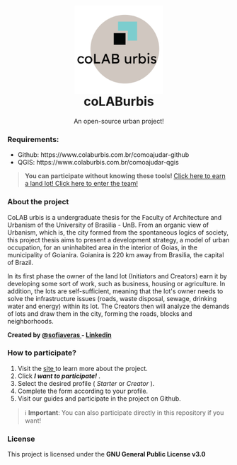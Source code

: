 <h1 align = "center">
<br>
<a href="https://www.colaburbis.com.br/"> <img align = "center" height="200" src = "Assets/logo.png"/> </a>
<br> coLABurbis
</h1>
<p align = "center"> An open-source urban project! </p>

<h3> Requirements: </h3>

<ul>
  <li> Github: https://www.colaburbis.com.br/comoajudar-github</li>
  <li> QGIS: https://www.colaburbis.com.br/comoajudar-qgis </li>
</ul>

> <b> You can participate without knowing these tools! </b>
> <a href="https://bit.ly/2m0sUVB"> Click here to earn a land lot! </a>
> <a href="https://bit.ly/2ktHLXZ"> Click here to enter the team! </a>

<h3> About the project </h3>

<p> CoLAB urbis is a undergraduate thesis for the Faculty of Architecture and Urbanism of the University of Brasilia - UnB. From an organic view of Urbanism, which is, the city formed from the spontaneous logics of society, this project thesis aims to present a development strategy, a model of urban occupation, for an uninhabited area in the interior of Goias, in the municipality of Goianira. Goianira is 220 km away from Brasilia, the capital of Brazil. </p>

<p> In its first phase the owner of the land lot (Initiators and Creators) earn it by developing some sort of work, such as business, housing or agriculture. In addition, the lots are self-sufficient, meaning that the lot's owner needs to solve the infrastructure issues (roads, waste disposal, sewage, drinking water and energy) within its lot. The Creators then will analyze the demands of lots and draw them in the city, forming the roads, blocks and neighborhoods.</p>
 
<b> Created by <a href="https://github.com/sofiaveras/"> @sofiaveras </a> - <a href = "https://www.linkedin.com/in/sofia-veras- 703a31138 / "> Linkedin </a> </b>

<h3> How to participate? </h3>
<ol>
  <li> Visit the <a href="http://colaburbis.com.br"> site </a> to learn more about the project. </li>
  <li> Click <i> <b> I want to participate! </b> </i>. </li>
  <li> Select the desired profile (<i> Starter </i> or <i> Creator </i>). </li>
  <li> Complete the form according to your profile. </li>
  <li> Visit our guides and participate in the project on Github. </li>
</ol>

> ℹ️ <b>Important</b>: You can also participate directly in this repository if you want!

<h3> License </h3>
This project is licensed under the <b> GNU General Public License v3.0 </b>
